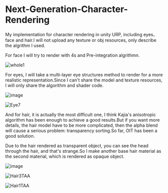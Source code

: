 # Next-Generation-Character-Rendering
My implementation for character rendering in unity URP, including eyes、face and hair.I will not upload any texture or obj resources, only describe the algrithm I used.

For face I will try to render with 4s and Pre-integration algrithmn.


![whole1](https://user-images.githubusercontent.com/56297955/178422526-3111ee42-1f0e-4267-aed6-750287306be3.png)


For eyes, I will take a multi-layer eye structures method to render for a more realistic representation.Since I can't share the model and texture resources, I will only share the algorithm and shader code.

![image](https://user-images.githubusercontent.com/56297955/178153442-a370562f-6767-4f0a-83a5-53deed8fc9a6.png)


![Eye7](https://user-images.githubusercontent.com/56297955/178422245-31f2994c-9ce9-4656-8cbd-191631334310.png)


And for hair, it is actually the most difficult one, I think Kajia's anisotropic algorithm has been enough to achieve a good results.But if you want more details, the hair model have to be more complicated, then the alpha blend will cause a serious problem: transparency sorting.So far, OIT has been a good solution.

Due to the hair rendered as transparent object, you can see the head through the hair, and that's strange.So I make another base hair material as the second material, which is rendered as opaque object. 

![image](https://user-images.githubusercontent.com/56297955/178423265-e8b344fc-e046-4045-9570-95dc93af9c11.png)


![Hair3TAA](https://user-images.githubusercontent.com/56297955/178422338-150899c6-b4f0-453e-a478-779dc65b61ad.png)


![Hair1TAA](https://user-images.githubusercontent.com/56297955/178422375-a429da55-ef3d-45b7-9149-51770bc127ec.png)
